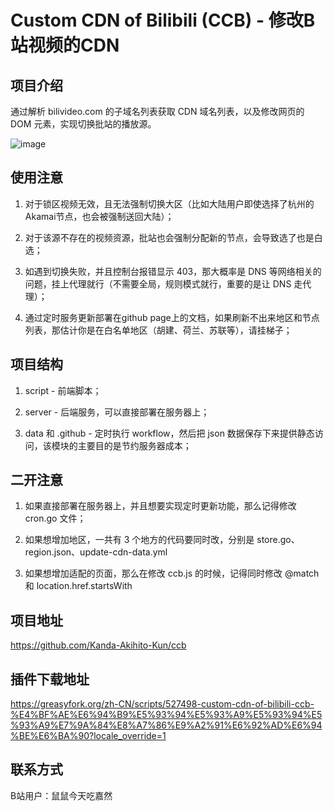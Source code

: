 # Custom CDN of Bilibili (CCB) - 修改B站视频的CDN



## 项目介绍

通过解析 bilivideo.com 的子域名列表获取 CDN 域名列表，以及修改网页的 DOM 元素，实现切换批站的播放源。

![image](https://github.com/user-attachments/assets/ae6534e3-1c78-484f-81e7-69d8608242f1)




## 使用注意

1. 对于锁区视频无效，且无法强制切换大区（比如大陆用户即使选择了杭州的Akamai节点，也会被强制送回大陆）；

2. 对于该源不存在的视频资源，批站也会强制分配新的节点，会导致选了也是白选；

3. 如遇到切换失败，并且控制台报错显示 403，那大概率是 DNS 等网络相关的问题，挂上代理就行（不需要全局，规则模式就行，重要的是让 DNS 走代理）；

4. 通过定时服务更新部署在github page上的文档，如果刷新不出来地区和节点列表，那估计你是在白名单地区（胡建、荷兰、苏联等），请挂梯子；


## 项目结构

1. script - 前端脚本；

2. server - 后端服务，可以直接部署在服务器上；

3. data 和 .github - 定时执行 workflow，然后把 json 数据保存下来提供静态访问，该模块的主要目的是节约服务器成本；


## 二开注意

1. 如果直接部署在服务器上，并且想要实现定时更新功能，那么记得修改 cron.go 文件；

2. 如果想增加地区，一共有 3 个地方的代码要同时改，分别是 store.go、region.json、update-cdn-data.yml

3. 如果想增加适配的页面，那么在修改 ccb.js 的时候，记得同时修改 @match 和 location.href.startsWith



## 项目地址
https://github.com/Kanda-Akihito-Kun/ccb


## 插件下载地址
https://greasyfork.org/zh-CN/scripts/527498-custom-cdn-of-bilibili-ccb-%E4%BF%AE%E6%94%B9%E5%93%94%E5%93%A9%E5%93%94%E5%93%A9%E7%9A%84%E8%A7%86%E9%A2%91%E6%92%AD%E6%94%BE%E6%BA%90?locale_override=1


## 联系方式

B站用户：鼠鼠今天吃嘉然
